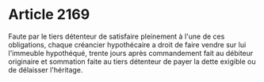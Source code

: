 # Article 2169

Faute par le tiers détenteur de satisfaire pleinement à l'une de ces obligations, chaque créancier hypothécaire a droit de faire vendre sur lui l'immeuble hypothéqué, trente jours après commandement fait au débiteur originaire et sommation faite au tiers détenteur de payer la dette exigible ou de délaisser l'héritage.
